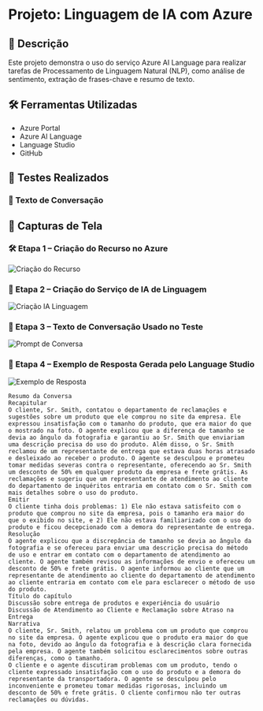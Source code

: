 # Projeto: Linguagem de IA com Azure

## 🧠 Descrição
Este projeto demonstra o uso do serviço Azure AI Language para realizar tarefas de Processamento de Linguagem Natural (NLP), como análise de sentimento, extração de frases-chave e resumo de texto.

## 🛠️ Ferramentas Utilizadas
- Azure Portal
- Azure AI Language
- Language Studio
- GitHub

## 🧪 Testes Realizados
### 🔹 Texto de Conversação

## 📸 Capturas de Tela

### 🛠️ Etapa 1 – Criação do Recurso no Azure
![Criação do Recurso](images/criacao_recurso.png)

### 🤖 Etapa 2 – Criação do Serviço de IA de Linguagem
![Criação IA Linguagem](images/criacao-IA-linguagem.png)

### 💬 Etapa 3 – Texto de Conversação Usado no Teste
![Prompt de Conversa](images/pronpt_conversa.png)

### 🧪 Etapa 4 – Exemplo de Resposta Gerada pelo Language Studio
![Exemplo de Resposta](images/exemplo_resposta.png)


```plaintext
Resumo da Conversa
Recapitular
O cliente, Sr. Smith, contatou o departamento de reclamações e sugestões sobre um produto que ele comprou no site da empresa. Ele expressou insatisfação com o tamanho do produto, que era maior do que o mostrado na foto. O agente explicou que a diferença de tamanho se devia ao ângulo da fotografia e garantiu ao Sr. Smith que enviariam uma descrição precisa do uso do produto. Além disso, o Sr. Smith reclamou de um representante de entrega que estava duas horas atrasado e desleixado ao receber o produto. O agente se desculpou e prometeu tomar medidas severas contra o representante, oferecendo ao Sr. Smith um desconto de 50% em qualquer produto da empresa e frete grátis. As reclamações e sugeriu que um representante de atendimento ao cliente do departamento de inquéritos entraria em contato com o Sr. Smith com mais detalhes sobre o uso do produto.
Emitir
O cliente tinha dois problemas: 1) Ele não estava satisfeito com o produto que comprou no site da empresa, pois o tamanho era maior do que o exibido no site, e 2) Ele não estava familiarizado com o uso do produto e ficou decepcionado com a demora do representante de entrega.
Resolução
O agente explicou que a discrepância de tamanho se devia ao ângulo da fotografia e se ofereceu para enviar uma descrição precisa do método de uso e entrar em contato com o departamento de atendimento ao cliente. O agente também revisou as informações de envio e ofereceu um desconto de 50% e frete grátis. O agente informou ao cliente que um representante de atendimento ao cliente do departamento de atendimento ao cliente entraria em contato com ele para esclarecer o método de uso do produto.
Título do capítulo
Discussão sobre entrega de produtos e experiência do usuário
Discussão de Atendimento ao Cliente e Reclamação sobre Atraso na Entrega
Narrativa
O cliente, Sr. Smith, relatou um problema com um produto que comprou no site da empresa. O agente explicou que o produto era maior do que na foto, devido ao ângulo da fotografia e à descrição clara fornecida pela empresa. O agente também solicitou esclarecimentos sobre outras diferenças, como o tamanho.
O cliente e o agente discutiram problemas com um produto, tendo o cliente expressado insatisfação com o uso do produto e a demora do representante da transportadora. O agente se desculpou pelo inconveniente e prometeu tomar medidas rigorosas, incluindo um desconto de 50% e frete grátis. O cliente confirmou não ter outras reclamações ou dúvidas.







